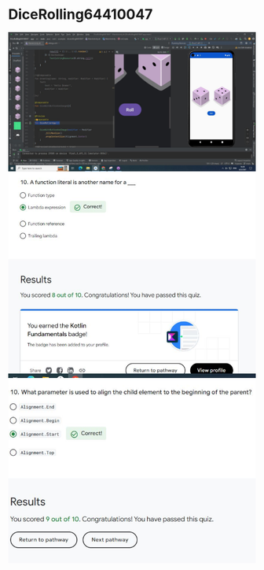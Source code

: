 # DiceRolling64410047
 <img src=/b045ee4d-d220-4124-b95a-505fb264644d.jpg>
<img src=/Resault2.JPG>
<img src=/resault3.JPG>
